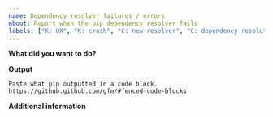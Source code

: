 ```yaml
---
name: Dependency resolver failures / errors
about: Report when the pip dependency resolver fails
labels: ["K: UX", "K: crash", "C: new resolver", "C: dependency resolution"]
---
```


<!--
Please provide as much information as you can about your failure, so that we can understand the root cause.

Try if your issue has been fixed in the in-development version of pip. Use the following command to install pip from the current development branch:

    python -m pip install -U "pip @ https://github.com/pypa/pip/archive/master.zip"
-->

**What did you want to do?**
<!-- Include any inputs you gave to pip, for example:

* Package requirements: any CLI arguments and/or your requirements.txt file
* Already installed packages, outputted via `pip freeze`
-->

**Output**

```
Paste what pip outputted in a code block. https://github.github.com/gfm/#fenced-code-blocks
```

**Additional information**

<!--
It would be great if you could also include your dependency tree. For this you can use pipdeptree: https://pypi.org/project/pipdeptree/

For users installing packages from a private repository or local directory, please try your best to describe your setup. We'd like to understand how to reproduce the error locally, so would need (at a minimum) a description of the packages you are trying to install, and a list of dependencies for each package.
-->
